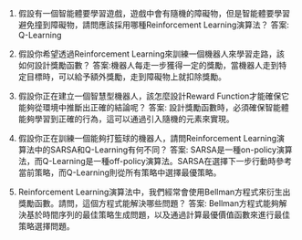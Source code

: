 1. 假設有一個智能體要學習遊戲，遊戲中會有隨機的障礙物，但是智能體要學習避免撞到障礙物，請問應該採用哪種Reinforcement Learning演算法？
答案: Q-Learning

2. 假設你希望透過Reinforcement Learning來訓練一個機器人來學習走路，該如何設計獎勵函數？
答案:機器人每走一步獲得一定的獎勵，當機器人走到特定目標時，可以給予額外獎勵，走到障礙物上就扣除獎勵。

3. 假設你正在建立一個智慧型機器人，該怎麼設計Reward Function才能確保它能夠從環境中推斷出正確的結論呢？
答案: 設計獎勵函數時，必須確保智能體能夠學習到正確的行為，這可以通過引入隨機的元素來實現。

4. 假設你正在訓練一個能夠打籃球的機器人，請問Reinforcement Learning演算法中的SARSA和Q-Learning有何不同？
答案: SARSA是一種on-policy演算法，而Q-Learning是一種off-policy演算法。SARSA在選擇下一步行動時參考當前策略，而Q-Learning則從所有策略中選擇最優策略。

5. Reinforcement Learning演算法中，我們經常會使用Bellman方程式來衍生出獎勵函數。請問，這個方程式能解決哪些問題？
答案: Bellman方程式能夠解決基於時間序列的最佳策略生成問題，以及通過計算最優價值函數來進行最佳策略選擇問題。